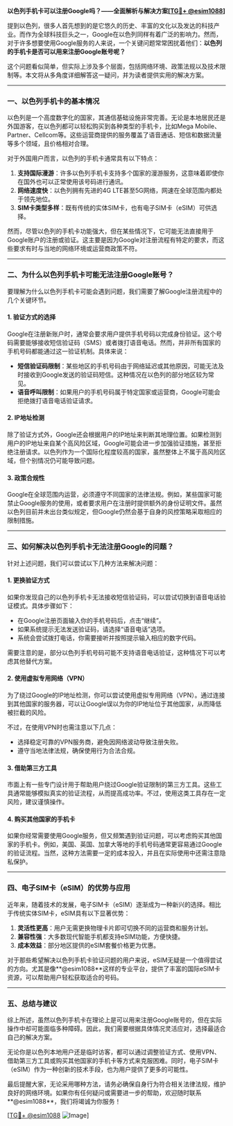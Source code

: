 **以色列手机卡可以注册Google吗？——全面解析与解决方案[[TG💪+ @esim1088](https://t.me/s/esim1088)]**

提到以色列，很多人首先想到的是它悠久的历史、丰富的文化以及发达的科技产业。而作为全球科技巨头之一，Google在以色列同样有着广泛的影响力。然而，对于许多想要使用Google服务的人来说，一个关键问题常常困扰着他们：**以色列的手机卡是否可以用来注册Google账号呢？**

这个问题看似简单，但实际上涉及多个层面，包括网络环境、政策法规以及技术限制等。本文将从多角度详细解答这一疑问，并为读者提供实用的解决方案。

---

### **一、以色列手机卡的基本情况**

以色列是一个高度数字化的国家，其通信基础设施非常完善。无论是本地居民还是外国游客，在以色列都可以轻松购买到各种类型的手机卡，比如Mega Mobile、Partner、Cellcom等。这些运营商提供的服务覆盖了语音通话、短信和数据流量等多个领域，且价格相对合理。

对于外国用户而言，以色列的手机卡通常具有以下特点：

1. **支持国际漫游**：许多以色列手机卡支持多个国家的漫游服务，这意味着即使你在国外也可以正常使用该号码进行通讯。
2. **网络速度快**：以色列拥有先进的4G LTE甚至5G网络，网速在全球范围内都处于领先地位。
3. **SIM卡类型多样**：既有传统的实体SIM卡，也有电子SIM卡（eSIM）可供选择。

然而，尽管以色列的手机卡功能强大，但在某些情况下，它可能无法直接用于Google账户的注册或验证。这主要是因为Google对注册流程有特定的要求，而这些要求有时与当地的网络环境或运营商政策不符。

---

### **二、为什么以色列手机卡可能无法注册Google账号？**

要理解为什么以色列手机卡可能会遇到问题，我们需要了解Google注册流程中的几个关键环节。

#### **1. 验证方式的选择**
Google在注册新账户时，通常会要求用户提供手机号码以完成身份验证。这个号码需要能够接收短信验证码（SMS）或者拨打语音电话。然而，并非所有国家的手机号码都能通过这一验证机制。具体来说：

- **短信验证码限制**：某些地区的手机号码由于网络延迟或其他原因，可能无法及时接收到Google发送的验证码短信。这种情况在以色列的部分地区较为常见。
- **语音呼叫限制**：如果用户的手机号码属于特定国家或运营商，Google可能会拒绝拨打语音电话验证请求。

#### **2. IP地址检测**
除了验证方式外，Google还会根据用户的IP地址来判断其地理位置。如果检测到用户的IP地址来自某个高风险区域，Google可能会进一步加强验证措施，甚至拒绝注册请求。以色列作为一个国际化程度较高的国家，虽然整体上不属于高风险区域，但个别情况仍可能导致问题。

#### **3. 政策合规性**
Google在全球范围内运营，必须遵守不同国家的法律法规。例如，某些国家可能禁止Google服务的使用，或者要求用户在注册时提供额外的身份证明文件。虽然以色列目前并未出台类似规定，但Google仍然会基于自身的风控策略采取相应的限制措施。

---

### **三、如何解决以色列手机卡无法注册Google的问题？**

针对上述问题，我们可以尝试以下几种方法来解决问题：

#### **1. 更换验证方式**
如果你发现自己的以色列手机卡无法接收短信验证码，可以尝试切换到语音电话验证模式。具体步骤如下：

- 在Google注册页面输入你的手机号码后，点击“继续”。
- 如果系统提示无法发送验证码，请选择“语音电话”选项。
- 系统会尝试拨打电话，你需要接听并按照提示输入相应的数字代码。

需要注意的是，部分以色列手机号码可能不支持语音电话验证，这种情况下可以考虑其他替代方案。

#### **2. 使用虚拟专用网络（VPN）**
为了绕过Google的IP地址检测，你可以尝试使用虚拟专用网络（VPN）。通过连接到其他国家的服务器，可以让Google误以为你的IP地址位于其他国家，从而降低被拦截的风险。

不过，在使用VPN时也需注意以下几点：
- 选择稳定可靠的VPN服务商，避免因网络波动导致注册失败。
- 遵守当地法律法规，确保使用行为合法合规。

#### **3. 借助第三方工具**
市面上有一些专门设计用于帮助用户绕过Google验证限制的第三方工具。这些工具通常能够模拟真实的验证流程，从而提高成功率。不过，使用这类工具存在一定风险，建议谨慎操作。

#### **4. 购买其他国家的手机卡**
如果你经常需要使用Google服务，但又频繁遇到验证问题，可以考虑购买其他国家的手机卡。例如，美国、英国、加拿大等地的手机号码通常更容易通过Google的验证流程。当然，这种方法需要一定的成本投入，并且在实际使用中还需注意隐私保护。

---

### **四、电子SIM卡（eSIM）的优势与应用**

近年来，随着技术的发展，电子SIM卡（eSIM）逐渐成为一种新兴的选择。相比于传统实体SIM卡，eSIM具有以下显著优势：

1. **灵活性更高**：用户无需更换物理卡片即可切换不同的运营商和服务计划。
2. **兼容性强**：大多数现代智能手机都支持eSIM功能，方便快捷。
3. **成本效益**：部分地区提供的eSIM套餐价格更为优惠。

对于那些希望解决以色列手机卡验证问题的用户来说，eSIM无疑是一个值得尝试的方向。尤其是像**@esim1088**这样的专业平台，提供了丰富的国际eSIM卡资源，可以帮助用户轻松获取适合的号码。

---

### **五、总结与建议**

综上所述，虽然以色列手机卡在理论上是可以用来注册Google账号的，但在实际操作中却可能面临多种障碍。因此，我们需要根据具体情况灵活应对，选择最适合自己的解决方案。

无论你是以色列本地用户还是临时访客，都可以通过调整验证方式、使用VPN、借助第三方工具或购买其他国家的手机卡等方式来克服困难。同时，电子SIM卡（eSIM）作为一种创新的技术手段，也为用户提供了更多的可能性。

最后提醒大家，无论采用哪种方法，请务必确保自身行为符合相关法律法规，维护良好的网络环境。如果你有任何疑问或需要进一步的帮助，欢迎随时联系**@esim1088**，我们将竭诚为你服务！

[[TG💪+ @esim1088](https://t.me/s/esim1088) ![Image](https://i.postimg.cc/4NQfJmqS/Snipaste-2025-05-13-00-14-12.png)]